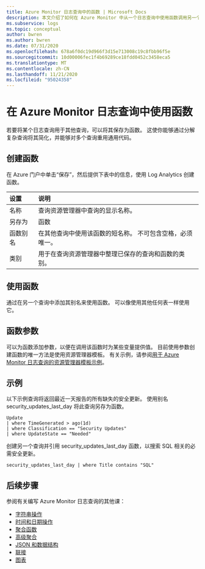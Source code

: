 ```yaml
---
title: Azure Monitor 日志查询中的函数 | Microsoft Docs
description: 本文介绍了如何在 Azure Monitor 中从一个日志查询中使用函数调用另一个查询。
ms.subservice: logs
ms.topic: conceptual
author: bwren
ms.author: bwren
ms.date: 07/31/2020
ms.openlocfilehash: 678a6f0dc19d966f3d15e713008c19c8fbb96f5e
ms.sourcegitcommit: 10d00006fec1f4b69289ce18fdd0452c3458eca5
ms.translationtype: MT
ms.contentlocale: zh-CN
ms.lasthandoff: 11/21/2020
ms.locfileid: "95024358"
---
```

# <a name="using-functions-in-azure-monitor-log-queries"></a>在 Azure Monitor 日志查询中使用函数

若要将某个日志查询用于其他查询，可以将其保存为函数。 这使你能够通过分解复杂查询将其简化，并能够对多个查询重用通用代码。

## <a name="create-a-function"></a>创建函数

在 Azure 门户中单击“保存”，然后提供下表中的信息，使用 Log Analytics 创建函数。

| 设置 | 说明 |
|:---|:---|
| 名称           | 查询资源管理器中查询的显示名称。 |
| 另存为        | 函数 |
| 函数别名 | 在其他查询中使用该函数的短名称。 不可包含空格，必须唯一。 |
| 类别       | 用于在查询资源管理器中整理已保存的查询和函数的类别。 |




## <a name="use-a-function"></a>使用函数
通过在另一个查询中添加其别名来使用函数。 可以像使用其他任何表一样使用它。

## <a name="function-parameters"></a>函数参数 
可以为函数添加参数，以便在调用该函数时为某些变量提供值。 目前使用参数创建函数的唯一方法是使用资源管理器模板。 有关示例，请参阅[用于 Azure Monitor 日志查询的资源管理器模板示例](../samples/resource-manager-log-queries.md#parameterized-function)。

## <a name="example"></a>示例
以下示例查询将返回最近一天报告的所有缺失的安全更新。 使用别名 security_updates_last_day 将此查询另存为函数。 

```Kusto
Update
| where TimeGenerated > ago(1d) 
| where Classification == "Security Updates" 
| where UpdateState == "Needed"
```

创建另一个查询并引用 security_updates_last_day 函数，以搜索 SQL 相关的必需安全更新。

```Kusto
security_updates_last_day | where Title contains "SQL"
```

## <a name="next-steps"></a>后续步骤
参阅有关编写 Azure Monitor 日志查询的其他课：

- [字符串操作](/azure/data-explorer/kusto/query/samples?&pivots=azuremonitor#string-operations)
- [时间和日期操作](/azure/data-explorer/kusto/query/samples?&pivots=azuremonitor#date-and-time-operations)
- [聚合函数](/azure/data-explorer/kusto/query/samples?&pivots=azuremonitor#aggregations)
- [高级聚合](/azure/data-explorer/write-queries#advanced-aggregations)
- [JSON 和数据结构](/azure/data-explorer/kusto/query/samples?&pivots=azuremonitor#json-and-data-structures)
- [联接](/azure/data-explorer/kusto/query/samples?&pivots=azuremonitor#joins)
- [图表](/azure/data-explorer/kusto/query/samples?&pivots=azuremonitor#charts)

